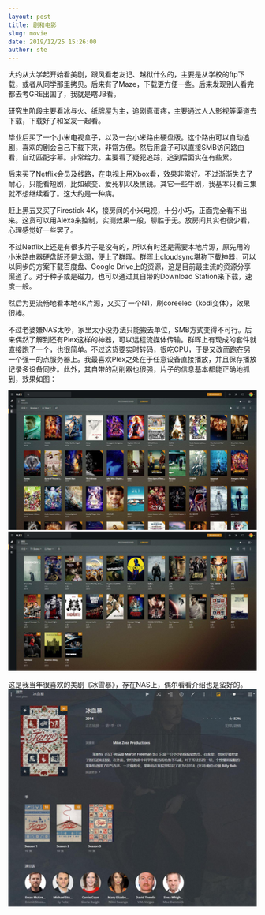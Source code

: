 ```yaml
---
layout: post
title: 剧和电影
slug: movie
date: 2019/12/25 15:26:00
author: ste
---
```


大约从大学起开始看美剧，跟风看老友记、越狱什么的，主要是从学校的ftp下载，或者从同学那里拷贝。后来有了Maze，下载更方便一些。后来发现别人看完都去考GRE出国了，我就是瞎JB看。

研究生阶段主要看冰与火、纸牌屋为主，追剧真蛋疼，主要通过人人影视等渠道去下载，下载好了和室友一起看。

毕业后买了一个小米电视盒子，以及一台小米路由硬盘版。这个路由可以自动追剧，喜欢的剧会自己下载下来，非常方便。然后用盒子可以直接SMB访问路由看，自动匹配字幕。非常给力。主要看了疑犯追踪，追到后面实在有些累。

后来买了Netflix会员及线路，在电视上用Xbox看，效果非常好。不过渐渐失去了耐心，只能看短剧，比如碳变、爱死机以及黑镜。其它一些牛剧，我基本只看三集就不想继续看了。这大约是一种病。

赶上黑五又买了Firestick 4K，接房间的小米电视，十分小巧，正面完全看不出来。这货可以用Alexa来控制，实测效果一般，聊胜于无。放房间其实也很少看，心理感觉好一些罢了。

不过Netflix上还是有很多片子是没有的，所以有时还是需要本地片源，原先用的小米路由器硬盘版还是太弱，便上了群晖。群晖上cloudsync堪称下载神器，可以以同步的方案下载百度盘、Google Drive上的资源，这是目前最主流的资源分享渠道了。对于种子或是磁力，也可以通过其自带的Download Station来下载，速度一般。

然后为更流畅地看本地4K片源，又买了一个N1，刷coreelec（kodi变体），效果很棒。

不过老婆嫌NAS太吵，家里太小没办法只能搬去单位，SMB方式变得不可行。后来偶然了解到还有Plex这样的神器，可以远程流媒体传输。群晖上有现成的套件就直接跑了一个，也很简单。不过这货要实时转码，很吃CPU，于是又改而跑在另一个强一的点服务器上。我最喜欢Plex之处在于任意设备直接播放，并且保存播放记录多设备同步。此外，其自带的刮削器也很强，片子的信息基本都能正确地抓到，效果如图：

![电影](./images/moive.jpg)
![剧集](./images/tv-show.jpg)

这是我当年很喜欢的美剧《冰雪暴》，存在NAS上，偶尔看看介绍也是蛮好的。
![冰雪暴](./images/fargo.jpg)